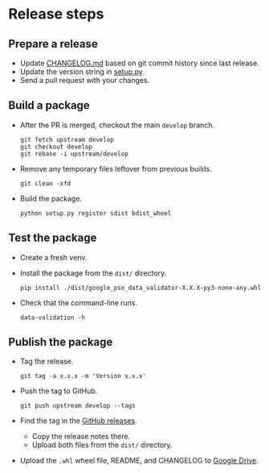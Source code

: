 # Release steps

## Prepare a release

- Update [CHANGELOG.md](CHANGELOG.md) based on git commit history since last
  release.
- Update the version string in [setup.py](setup.py).
- Send a pull request with your changes.

## Build a package

- After the PR is merged, checkout the main `develop` branch.

  ```
  git fetch upstream develop
  git checkout develop
  git rebase -i upstream/develop
  ```

- Remove any temporary files leftover from previous builds.

  ```
  git clean -xfd
  ```

- Build the package.

  ```
  python setup.py register sdist bdist_wheel
  ```

## Test the package

- Create a fresh venv.
- Install the package from the `dist/` directory.

  ```
  pip install ./dist/google_pso_data_validator-X.X.X-py3-none-any.whl
  ```

- Check that the command-line runs.

  ```
  data-validation -h
  ```

## Publish the package

- Tag the release.

  ```
  git tag -a x.x.x -m 'Version x.x.x'
  ```

- Push the tag to GitHub.

  ```
  git push upstream develop --tags
  ```

- Find the tag in the [GitHub
  releases](https://github.com/GoogleCloudPlatform/professional-services-data-validator/releases).
  - Copy the release notes there.
  - Upload both files from the `dist/` directory.

- Upload the `.whl` wheel file, README, and CHANGELOG to [Google
  Drive](https://drive.google.com/corp/drive/folders/1C387pJKyqOCTN0I7sIm0SP6pfHu0PrLG).
